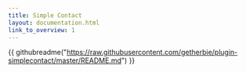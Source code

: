 ```yaml
---
title: Simple Contact
layout: documentation.html
link_to_overview: 1
---
```


{{ githubreadme("https://raw.githubusercontent.com/getherbie/plugin-simplecontact/master/README.md") }}
